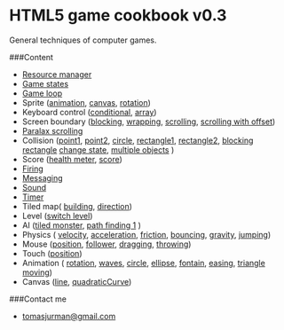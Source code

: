 # HTML5 game cookbook v0.3

General techniques of computer games.

###Content
- [Resource manager](#)
- [Game states](#)
- [Game loop](#)
- Sprite ([animation](#), [canvas](#), [rotation](#))
- Keyboard control ([conditional](#), [array](#))
- Screen boundary ([blocking](#), [wrapping](#), [scrolling](#), [scrolling with offset](#))
- [Paralax scrolling](#)
- Collision ([point1](#), [point2](#), [circle](#), [rectangle1](#), [rectangle2](#), [blocking rectangle](#) [change state](#), [multiple objects](#) )
- Score ([health meter](#), [score](#))
- [Firing](#)
- [Messaging](#)
- [Sound](#)
- [Timer](#)
- Tiled map( [building](#), [direction](#))
- Level ([switch level](#))
- AI ([tiled monster](#), [path finding 1](#) )
- Physics ( [velocity](#), [acceleration](#), [friction](#), [bouncing](#), [gravity](#), [jumping](#))
- Mouse ([position](#), [follower](#), [dragging](#), [throwing](#))
- Touch ([position](#))
- Animation ( [rotation](#), [waves](#), [circle](#), [ellipse](#), [fontain](#), [easing](#), [triangle moving](#))
- Canvas ([line](#), [quadraticCurve](#))


###Contact me
- tomasjurman@gmail.com


